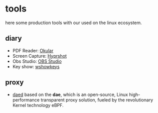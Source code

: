 # tools

here some production tools with our used on the linux ecosystem.

## diary

- PDF Reader: [Okular](https://okular.kde.org/)
- Screen Capture: [Hyprshot](https://github.com/Gustash/Hyprshot)
- Obs Studio: [OBS Studio](https://archlinux.org/packages/extra/x86_64/obs-studio/)
- Key show: [wshowkeys](https://github.com/DreamMaoMao/wshowkeys)

## proxy

- [daed](https://github.com/daeuniverse/daed) based on the **dae**, which is an open-source, Linux high-performance transparent proxy solution, fueled by the revolutionary Kernel technology eBPF.

